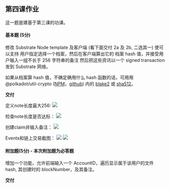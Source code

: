 ## 第四课作业

这一题是建基于第三课的功课。

#### 基本题 (5分)

修改 Substrate Node template 及客户端 (看下面交付 2a 及 2b, 二选其一) 使可以支持 用户指定选择一个档案，然后在客户端算出它的 档案 hash 值，并接受用户输入一组不长于 256 字符串的备注  然后把这些资讯以一个 signed transaction 发到 Substrate 网络。

如果从档案算 hash 值，不确定确用什么 hash 函数的话，可用用 @polkadot/util-crypto ([NPM](https://www.npmjs.com/package/@polkadot/util-crypto)，[github](https://github.com/polkadot-js/common/tree/master/packages/util-crypto)) 内的 [blake2](https://github.com/polkadot-js/common/tree/master/packages/util-crypto/src/blake2) 或 [sha512](https://github.com/polkadot-js/common/tree/master/packages/util-crypto/src/sha512)。

**交付**

定义note长度最大256:
![](https://github.com/darkjogger/team2/blob/lesson-4/lesson4/001.png)

检查note长度是否达标：
![](https://github.com/darkjogger/team2/blob/lesson-4/lesson4/002.png)

创建claim并输入备注：
![](https://github.com/darkjogger/team2/blob/lesson-4/lesson4/003.png)

Events和链上交易截图：
![](https://github.com/darkjogger/team2/blob/lesson-4/lesson4/004.png)
![](https://github.com/darkjogger/team2/blob/lesson-4/lesson4/005.png)

#### 附加题(5分) - 本次附加题为必答题

增加一个功能，允许前端输入一个 AccountID，遍历显示属于该用户的文件 hash, 其创建时的 blockNumber，及其备注。

**交付**


